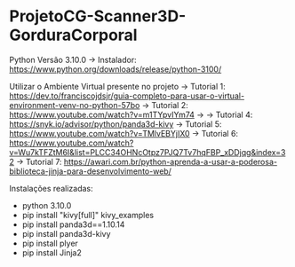 # ProjetoCG-Scanner3D-GorduraCorporal

Python Versão 3.10.0
-> Instalador: https://www.python.org/downloads/release/python-3100/


Utilizar o Ambiente Virtual presente no projeto
-> Tutorial 1: https://dev.to/franciscojdsjr/guia-completo-para-usar-o-virtual-environment-venv-no-python-57bo
-> Tutorial 2: https://www.youtube.com/watch?v=m1TYpvIYm74
->
-> Tutorial 4: https://snyk.io/advisor/python/panda3d-kivy
-> Tutorial 5: https://www.youtube.com/watch?v=TMlvEBYjIX0 
-> Tutorial 6: https://www.youtube.com/watch?v=Wu7kTFZtM6I&list=PLCC34OHNcOtpz7PJQ7Tv7hqFBP_xDDjqg&index=32
-> Tutorial 7: https://awari.com.br/python-aprenda-a-usar-a-poderosa-biblioteca-jinja-para-desenvolvimento-web/


Instalações realizadas:
- python 3.10.0
- pip install "kivy[full]" kivy_examples
- pip install panda3d==1.10.14
- pip install panda3d-kivy
- pip install plyer
- pip install Jinja2